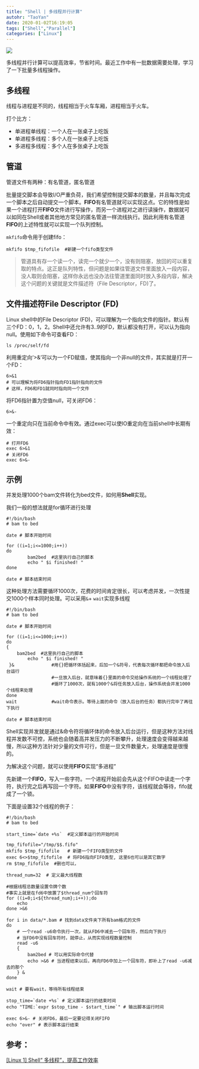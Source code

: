 ```yaml
---
title: "Shell | 多线程并行计算"
autohr: "TaoYan"
date: 2020-01-02T16:19:05
tags: ["Shell","Parallel"]
categories: ["Linux"]
---
```


![](https://cdn.jsdelivr.net/gh/YTLogos/pic_link@master/img/20200104192150.png)

多线程并行计算可以提高效率，节省时间。最近工作中有一批数据需要处理，学习了一下批量多线程操作。

<!--more-->

## 多线程

线程与进程是不同的，线程相当于火车车厢，进程相当于火车。

打个比方：

* 单进程单线程：一个人在一张桌子上吃饭
* 单进程多线程：多个人在一张桌子上吃饭
* 多进程多线程：多个人在多张桌子上吃饭

## 管道

管道文件有两种：有名管道，匿名管道

批量提交脚本会导致I/O严重负荷，我们希望控制提交脚本的数量，并且每次完成一个脚本之后自动提交一个脚本。**FIFO**有名管道就可以实现这点。它的特性是如果一个进程打开**FIFO**文件进行写操作，而另一个进程对之进行读操作，数据就可以如同在Shell或者其他地方常见的匿名管道一样流线执行。因此利用有名管道**FIFO**的上述特性就可以实现一个队列控制。

`mkfifo`命令用于创建fifo：

```
mkfifo $tmp_fifofile  #新建一个fifo类型文件
```

> 管道具有存一个读一个，读完一个就少一个，没有则阻塞，放回的可以重复取的特点。这正是队列特性，但问题是如果往管道文件里面放入一段内容，没人取则会阻塞，这样你永远也没办法往管道里面同时放入多段内容，解决这个问题的关键就是文件描述符（File Descriptor，FD)了。

## 文件描述符File Descriptor (FD)

Linux shell中的File Descriptor (FD)，可以理解为一个指向文件的指针。默认有三个FD：0，1，2。Shell中还允许有3..9的FD，默认都没有打开，可以认为指向null。使用如下命令可查看FD：

```
ls /proc/self/fd
```

利用重定向‘>&’可以为一个FD赋值，使其指向一个非null的文件，其实就是打开一个FD：

```
6>&1
# 可以理解为将FD6指针指向FD1指针指向的文件
# 这样，FD6和FD1就同时指向同一个文件
```

将FD6指针置为空值null，可关闭FD6：

```
6>&-
```

一个重定向只在当前命令中有效。通过exec可以使IO重定向在当前shell中长期有效：

```
# 打开FD6
exec 6>&1
# 关闭FD6
exec 6>&-
```

## 示例

并发处理1000个bam文件转化为bed文件，如何用**Shell**实现。

我们一般的想法就是for循环进行处理

```
#!/bin/bash
# bam to bed

date # 脚本开始时间

for ((i=1;i<=1000;i++))
do
        bam2bed  #这里执行自己的脚本
        echo " $i finished! "   
done

date # 脚本结束时间
```

这种处理方法需要循环1000次，花费的时间肯定很长，可以考虑并发，一次性提交1000个样本同时处理。可以采用`&`+ `wait`实现多线程

```
#!/bin/bash
# bam to bed

date # 脚本开始时间

for ((i=1;i<=1000;i++))
do
{
    bam2bed  #这里执行自己的脚本
        echo " $i finished! "  
 }&              #用{}把循环体括起来，后加一个&符号，代表每次循环都把命令放入后台运行
                 #一旦放入后台，就意味着{}里面的命令交给操作系统的一个线程处理了
                 #循环了1000次，就有1000个&将任务放入后台，操作系统会并发1000个线程来处理     
done    
wait             #wait命令表示。等待上面的命令（放入后台的任务）都执行完毕了再往下执行
     
date # 脚本结束时间
```

Shell实现并发就是通过&命令符将循环体的命令放入后台运行，但是这种方法对线程并发数不可控，系统也会随着高并发压力的不断攀升，处理速度会变得越来越慢，所以这种方法针对少量的文件可行，但是一旦文件数量大，处理速度是很慢的。

为解决这个问题，就可以使用**FIFO**实现“多进程”

先新建一个**FIFO**，写入一些字符。一个进程开始前会先从这个FIFO中读走一个字符，执行完之后再写回一个字符。如果**FIFO**中没有字符，该线程就会等待，fifo就成了一个锁。

下面是设置32个线程的例子：

```
#!/bin/bash
# bam to bed

start_time=`date +%s`  #定义脚本运行的开始时间

tmp_fifofile="/tmp/$$.fifo"
mkfifo $tmp_fifofile   # 新建一个FIFO类型的文件
exec 6<>$tmp_fifofile  # 将FD6指向FIFO类型, 这里6也可以是其它数字
rm $tmp_fifofile  #删也可以，

thread_num=32  # 定义最大线程数

#根据线程总数量设置令牌个数
#事实上就是在fd6中放置了$thread_num个回车符
for ((i=0;i<${thread_num};i++));do
    echo
done >&6

for i in data/*.bam # 找到data文件夹下所有bam格式的文件
do
    # 一个read -u6命令执行一次，就从FD6中减去一个回车符，然后向下执行
    # 当FD6中没有回车符时，就停止，从而实现线程数量控制
    read -u6
    {
        bam2bed # 可以用实际命令代替
        echo >&6 # 当进程结束以后，再向FD6中加上一个回车符，即补上了read -u6减去的那个
    } &
done

wait # 要有wait，等待所有线程结束

stop_time=`date +%s` # 定义脚本运行的结束时间
echo "TIME:`expr $stop_time - $start_time`" # 输出脚本运行时间

exec 6>&- # 关闭FD6，最后一定要记得关闭FIFO
echo "over" # 表示脚本运行结束
```

## 参考：

[[Linux 1] Shell“ 多线程”，提高工作效率](https://zhuanlan.zhihu.com/p/68574239)
